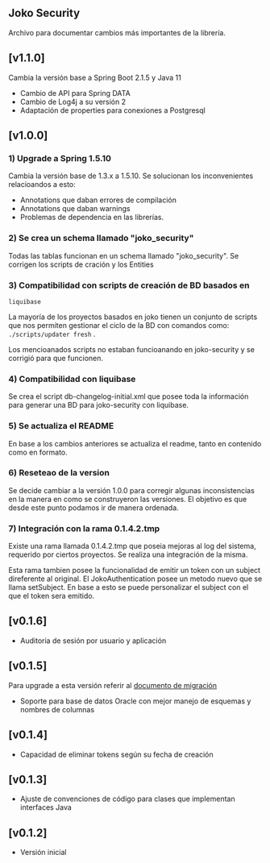 ## Joko Security

Archivo para documentar cambios más importantes de la librería.


## [v1.1.0]

Cambia la versión base a Spring Boot 2.1.5 y Java 11
* Cambio de API para Spring DATA
* Cambio de Log4j a su versión 2
* Adaptación de properties para conexiones a Postgresql

## [v1.0.0]

### 1) Upgrade a Spring 1.5.10
Cambia la versión base de 1.3.x a 1.5.10. Se solucionan los
inconvenientes relacioandos a esto:
* Annotations que daban errores de compilación
* Annotations que daban warnings
* Problemas de dependencia en las librerías.

### 2) Se crea un schema llamado "joko_security"
Todas las tablas funcionan en un schema llamado "joko_security". Se
corrigen los scripts de cración y los Entities

### 3) Compatibilidad con scripts de creación de BD basados en
    liquibase
La mayoría de los proyectos basados en joko tienen un conjunto de
    scripts que nos permiten gestionar el ciclo de la BD con comandos
    como: `./scripts/updater fresh` . 

Los mencioanados scripts no estaban funcioanando en joko-security y se
corrigió para que funcionen.

### 4) Compatibilidad con liquibase
Se crea el script db-changelog-initial.xml que posee toda la
información para generar una BD para joko-security con liquibase.

### 5) Se actualiza el README
En base a los cambios anteriores se actualiza el readme, tanto en
contenido como en formato.

### 6) Reseteao de la version
Se decide cambiar a la versión 1.0.0 para corregir algunas
inconsistencias en la manera en como se construyeron las versiones. El
objetivo es que desde este punto podamos ir de manera ordenada.

### 7) Integración con la rama 0.1.4.2.tmp
Existe una rama llamada 0.1.4.2.tmp que poseia mejoras al log del
sistema, requerido por ciertos proyectos. Se realiza una integración
de la misma.

Esta rama tambien posee la funcionalidad de emitir un token con un
subject direferente al original.
El JokoAuthentication posee un metodo nuevo que se llama setSubject. En
base a esto se puede personalizar el subject con el que el token sera
emitido.


## [v0.1.6]
- Auditoria de sesión por usuario y aplicación

## [v0.1.5] 
Para upgrade a esta versión referir al [documento de migración](docs/migration.md)
- Soporte para base de datos Oracle con mejor manejo de esquemas y nombres de columnas

## [v0.1.4]
- Capacidad de eliminar tokens según su fecha de creación

## [v0.1.3]
- Ajuste de convenciones de código para clases que implementan interfaces Java

## [v0.1.2]
- Versión inicial
